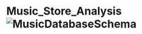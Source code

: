 # Music_Store_Analysis![MusicDatabaseSchema](https://github.com/an1ket009/Music_Store_Analysis/assets/138725929/7f534c2c-19b3-4d2b-9c28-819d0d01bc29)
